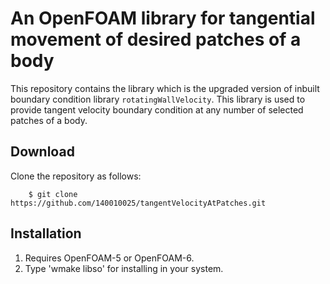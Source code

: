 # An OpenFOAM library for tangential movement of desired patches of a body

This repository contains the library which is the upgraded version of inbuilt boundary condition library ```rotatingWallVelocity```. This library is used to provide tangent velocity boundary condition at any number of selected patches of a body. 

## Download

Clone the repository as follows:
```
    $ git clone https://github.com/140010025/tangentVelocityAtPatches.git
```
## Installation

1. Requires OpenFOAM-5 or OpenFOAM-6.
2. Type 'wmake libso' for installing in your system.
